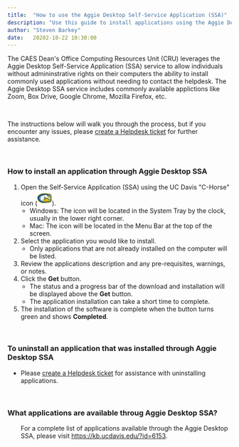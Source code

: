 ```yaml
---
title:  "How to use the Aggie Desktop Self-Service Application (SSA)"
description: "Use this guide to install applications using the Aggie Desktop Self-Service Application (SSA) service."
author: "Steven Barkey"
date:   20202-10-22 10:30:00
---
```


<p>The CAES Dean's Office Computing Resources Unit (CRU) leverages the Aggie Desktop Self-Service Application (SSA) service to allow individuals without admininstrative rights on their computers the ability to install commonly used applications without needing to contact the helpdesk.  The Aggie Desktop SSA service includes commonly available applictions like Zoom, Box Drive, Google Chrome, Mozilla Firefox, etc.</p>
<br />
<p>The instructions below will walk you through the process, but if you encounter any issues, please <a class="external-link" href="https://caeshelp.ucdavis.edu" target="_blank">create a Helpdesk ticket</a> for further assistance.</p>
<br />
<h3>How to install an application through Aggie Desktop SSA</h3>
<ol style="PADDING-LEFT: 30px">
  <li>Open the Self-Service Application (SSA) using the UC Davis "C-Horse" icon (<img src="/media/helpdesk/c-horse.png" alt="UC Davis C-Horse">).
    <ul style="PADDING-LEFT: 20px">
      <li>Windows: The icon will be located in the System Tray by the clock, usually in the lower right corner.</li>
      <li>Mac: The icon will be located in the Menu Bar at the top of the screen.</li>
    </ul>
  </li>
  <li>Select the application you would like to install.
    <ul style="PADDING-LEFT: 20px">
      <li>Only applications that are not already installed on the computer will be listed.</li>
    </ul>
  </li>
  <li>Review the applications description and any pre-requisites, warnings, or notes.</li>
  <li>Click the <b>Get</b> button.
    <ul style="PADDING-LEFT: 20px">
      <li>The status and a progress bar of the download and installation will be displayed above the <b>Get</b> button.</li>
      <li>The application installation can take a short time to complete.</li>
    </ul>
  </li>
  <li>The installation of the software is complete when the button turns green and shows <b>Completed</b>.</li>
</ol>
<br />
<h3>To uninstall an application that was installed through Aggie Desktop SSA</h3>
<ul style="PADDING-LEFT: 30px">
  <li>Please <a class="external-link" href="https://caeshelp.ucdavis.edu" target="_blank">create a Helpdesk ticket</a> for assistance with uninstalling applications.</li>
</ul>
<br />
<h3>What applications are available throug Aggie Desktop SSA?</h3>
<p style="PADDING-LEFT: 30px">For a complete list of applications available through the Aggie Desktop SSA, please visit <a class="external-link" href="https://kb.ucdavis.edu/?id=6153" target="_blank">https://kb.ucdavis.edu/?id=6153</a>.</p>